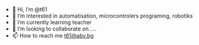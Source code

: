- 👋 Hi, I’m @t61
- 👀 I’m interested in automatisation, microcontrolers programing, robotiks 
- 🌱 I’m currently learning teacher
- 💞️ I’m looking to collaborate on ....
- 📫 How to reach me t61@abv.bg

<!---
t61/t61 is a ✨ special ✨ repository because its `README.md` (this file) appears on your GitHub profile.
You can click the Preview link to take a look at your changes.
--->
